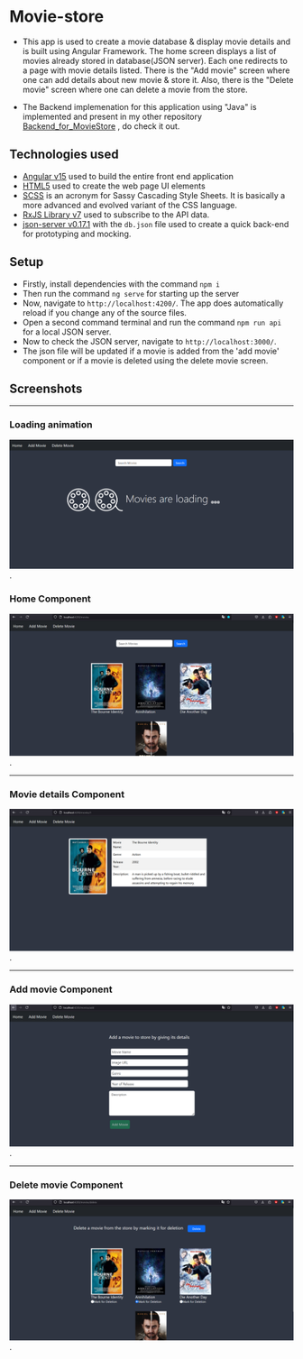 # Movie-store
* This app is used to create a movie database & display movie details and is built using Angular Framework. The home screen displays a list of movies already stored in database(JSON server). Each one redirects to a page with movie details listed. There is the "Add movie" screen where one can add details about new movie & store it.
Also, there is the "Delete movie" screen where one can delete a movie from the store.

* The Backend implemenation for this application using "Java" is implemented and present in my other repository [Backend_for_MovieStore](https://github.com/tharun-coder1/Backend_for_MovieStore) , do check it out.
  
## Technologies used

* [Angular v15](https://angular.io/) used to build the entire front end application
* [HTML5](https://html.com/html5/) used to create the web page UI elements
* [SCSS](https://sass-lang.com/)  is an acronym for Sassy Cascading Style Sheets. It is basically a more advanced and evolved variant of the CSS language.
* [RxJS Library v7](https://angular.io/guide/rx-library) used to subscribe to the API data.
* [json-server v0.17.1](https://www.npmjs.com/package/json-server) with the `db.json` file used to create a quick back-end for prototyping and mocking.

## Setup

* Firstly, install dependencies with the command `npm i`
* Then run the command `ng serve` for starting up the server
* Now, navigate to `http://localhost:4200/`. The app does automatically reload if you change any of the source files.
* Open a second command terminal and run the command `npm run api` for a local JSON server.
* Now to check the JSON server, navigate to `http://localhost:3000/`.
* The json file will be updated if a movie is added from the 'add movie' component or if a movie is deleted using the delete movie screen.

## Screenshots
-------
### Loading animation

![Loading](./img/loadinganimation.png).

### Home Component

![Home](./img/home.png).

---------
### Movie details Component

![Movie Details](./img/moviedetail.png).

-------
### Add movie Component

![Add Movie](./img/addmovie.png).

---------
### Delete movie Component

![Delete Movie](./img/deletemovie.png).


